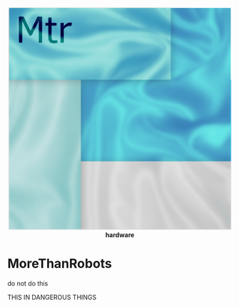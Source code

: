<!-- markdownlint-configure-file { "MD004": { "style": "consistent" } } -->
<!-- markdownlint-disable MD033 -->
<p align="center">
    <a href="MoreThanRobotsFR.github.io">
        <img src="https://raw.githubusercontent.com/MoreThanRobotsFR/MTRIndex/main/ImageIndex/Orichalque%20F.png?token=AJH4RGMVOZLAQBB4RCD6OZDABREGK" width="500" height="500" alt="MTR">
    </a>
    <br>
    <strong>hardware</strong>
</p>
<!-- markdownlint-enable MD033 -->



# MoreThanRobots
do not do this



THIS IN DANGEROUS THINGS
